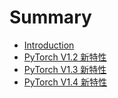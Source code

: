# Summary

* [Introduction](README.md)
* [PyTorch V1.2 新特性](PyTorch_V1.2.md)
* [PyTorch V1.3 新特性](PyTorch_V1.3.md)
* [PyTorch V1.4 新特性](PyTorch_V1.4.md)

